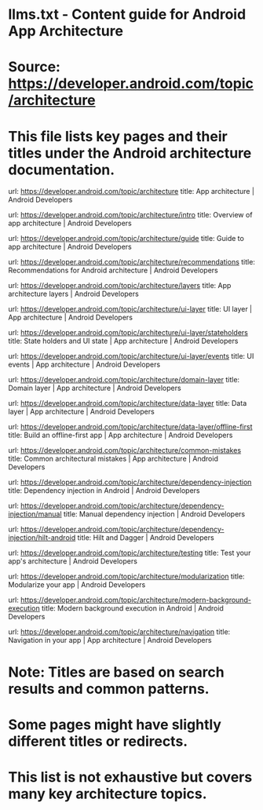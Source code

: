 # llms.txt - Content guide for Android App Architecture
# Source: https://developer.android.com/topic/architecture
# This file lists key pages and their titles under the Android architecture documentation.

url: https://developer.android.com/topic/architecture
title: App architecture  |  Android Developers

url: https://developer.android.com/topic/architecture/intro
title: Overview of app architecture  |  Android Developers

url: https://developer.android.com/topic/architecture/guide
title: Guide to app architecture  |  Android Developers

url: https://developer.android.com/topic/architecture/recommendations
title: Recommendations for Android architecture  |  Android Developers

url: https://developer.android.com/topic/architecture/layers
title: App architecture layers  |  Android Developers

url: https://developer.android.com/topic/architecture/ui-layer
title: UI layer  |  App architecture  |  Android Developers

url: https://developer.android.com/topic/architecture/ui-layer/stateholders
title: State holders and UI state  |  App architecture  |  Android Developers

url: https://developer.android.com/topic/architecture/ui-layer/events
title: UI events  |  App architecture  |  Android Developers

url: https://developer.android.com/topic/architecture/domain-layer
title: Domain layer  |  App architecture  |  Android Developers

url: https://developer.android.com/topic/architecture/data-layer
title: Data layer  |  App architecture  |  Android Developers

url: https://developer.android.com/topic/architecture/data-layer/offline-first
title: Build an offline-first app  |  App architecture  |  Android Developers

url: https://developer.android.com/topic/architecture/common-mistakes
title: Common architectural mistakes  |  App architecture  |  Android Developers

url: https://developer.android.com/topic/architecture/dependency-injection
title: Dependency injection in Android  |  Android Developers

url: https://developer.android.com/topic/architecture/dependency-injection/manual
title: Manual dependency injection  |  Android Developers

url: https://developer.android.com/topic/architecture/dependency-injection/hilt-android
title: Hilt and Dagger  |  Android Developers

url: https://developer.android.com/topic/architecture/testing
title: Test your app's architecture  |  Android Developers

url: https://developer.android.com/topic/architecture/modularization
title: Modularize your app  |  Android Developers

url: https://developer.android.com/topic/architecture/modern-background-execution
title: Modern background execution in Android  |  Android Developers

url: https://developer.android.com/topic/architecture/navigation
title: Navigation in your app | App architecture | Android Developers

# Note: Titles are based on search results and common patterns.
# Some pages might have slightly different titles or redirects.
# This list is not exhaustive but covers many key architecture topics.